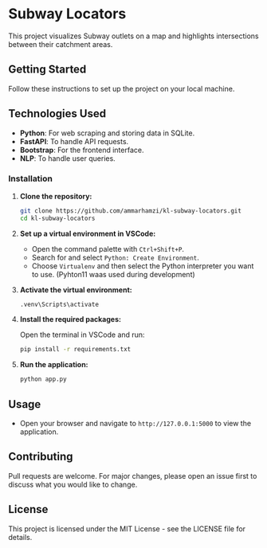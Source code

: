 # Subway Locators

This project visualizes Subway outlets on a map and highlights intersections between their catchment areas.

## Getting Started

Follow these instructions to set up the project on your local machine.

## Technologies Used

- **Python**: For web scraping and storing data in SQLite.
- **FastAPI**: To handle API requests.
- **Bootstrap**: For the frontend interface.
- **NLP**: To handle user queries.

### Installation

1. **Clone the repository:**

   ```bash
   git clone https://github.com/ammarhamzi/kl-subway-locators.git
   cd kl-subway-locators
   ```

2. **Set up a virtual environment in VSCode:**

   - Open the command palette with `Ctrl+Shift+P`.
   - Search for and select `Python: Create Environment`.
   - Choose `Virtualenv` and then select the Python interpreter you want to use. (Pyhton11 waas used during development)

3. **Activate the virtual environment:**

   ```bash
   .venv\Scripts\activate
   ```

4. **Install the required packages:**

   Open the terminal in VSCode and run:

   ```bash
   pip install -r requirements.txt
   ```

5. **Run the application:**

   ```bash
   python app.py
   ```

## Usage

- Open your browser and navigate to `http://127.0.0.1:5000` to view the application.

## Contributing

Pull requests are welcome. For major changes, please open an issue first to discuss what you would like to change.

## License

This project is licensed under the MIT License - see the LICENSE file for details.
